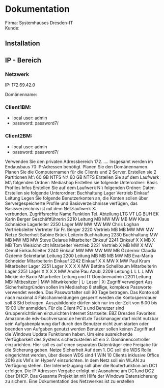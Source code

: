 # Dokumentation

Firma: Systemhauses Dresden-IT  
Kunde: 


## Installation

## IP - Bereich

### Netzwerk 

IP: 172.69.42.0

Domänenname: 


### Client1BM:

- local user: admin
- password: password7/

### Client2BM:

- local user: admin
- password: password7/



Verwenden Sie den privaten Adressbereich 172. …. 
Insgesamt werden im Endausbaus 70 IP-Adressen benötigt. 
Planen Sie den Domänennamen. 
Planen Sie die Computernamen für die Clients und 2 Server. 
Erstellen sie 2 Partitionen 
M:\ 60 GB NTFS 
N:\ 60 GB NTFS 
Erstellen Sie auf dem Laufwerk M:\ folgenden Ordner: Mediashop 
Erstellen sie folgende Unterordner: Basis 
Profiles 
Infos 
Erstellen Sie auf dem Laufwerk N:\ folgenden Ordner: Daten 
Erstellen sie folgende Unterordner: Buchhaltung 
Lager 
Vertrieb 
Einkauf 
Leitung 
Legen Sie folgende Benutzerkonten an, die Konten sollen über Servergespeicherte Profile 
und Basisverzeichnisse verfügen, das Basisverzeichnis ist mit dem Netzlaufwerk X:\
verbunden. 
Zugriffsrechte 
Name Funktion Tel. Abteilung LTG VT LG BUH EK 
Karin Berger Geschäftführerin 2210 Leitung MB MW MW MB MW 
Klaus 
Schnaicke 
Lagerleiter 2250 Lager MW MW MW MW 
Chris Loghan Vertriebsleiter 
Vertreter für Fr. 
Berger 
2220 Vertrieb MB MB MW MW MW 
Netze Sicherheit 
Sabine Brück Leiterin 
Buchhaltung 
2230 Buchhaltung MW MB MW MB MW 
Steve Delarue Mitarbeiter 
Einkauf 
2241 Einkauf X X MB X MB 
Tom 
Weisichnicht 
Mitarbeiter 
Vertrieb 
2221 Vertrieb X MB MW X MW 
Cemal Einkaufsleiter 2240 Einkauf MW MW MW MW MB 
Özdermir 
Claudia 
Özdemir 
Sekretariat Leitung 2200 Leitung MB MB MB MW MB 
Eva-Maria 
Schneider 
Mitarbeiterin 
Einkauf 
2242 Einkauf X X MW X MW 
Paul Krum Mitarbeiter Lager 2251 Lager X X X X MW 
Bettina 
Schellbaum 
Mitarbeiterin 
Lager 
2251 Lager X X X X MW 
Andre`Pau Azubi 2209 Leitung L L L L MW 
Mickie de 
Baxio 
Mitarbeiter 
Leitung und IT 
Domänenadmin 
2201 Leitung 
MB: Mitbesitzer | MW: Mitwirkender | L: Leser | X: Zugriff verweigert 
Aus Sicherheitsgründen sollen im Mediashop 8 stellige, komplexe Passworte verwendet 
werden. Das Passwortalter soll 90 Tage betragen. 
Das Konto soll nach maximal 4 Falschanmeldungen gesperrt werden die Kontosperrdauer 
soll 8 Std betragen. 
Auszubildende dürfen sich nur im der Zeit von 6:00 bis 19:00 Uhr anmelden. 
Für die Client PC´s und Benutzer sind Gruppenrichtlinien einzurichten 
Internet Startseite: EBZ Dresden 
Favoriten: Amazone.de 
edv-buchversand.de 
herdt.de 
Taskmanager darf nicht nutzbar sein 
Aufgabenplanung darf durch den Benutzer nicht zum starten oder beenden von Aufgaben 
genutzt werden 
Benutzer sollen keinen Zugriff auf die Windows Update Funktionen haben. 
Um eine ausreichende Verfügbarkeit des Systems sicherzustellen ist ein 2. 
Domänencontroller einzurichten. 
Hier soll es auf einen separaten Datenträger eine Freigabe für die Sicherung geben. 
Netze Sicherheit 
Auf dem 1. DC soll die WDS Rolle eingerichtet werden, über diesen WDS sind 1 WIN 10 
Clients inklusive Office 2016 als VM´s im HyperV einzurichten. 
In dem Netz soll ein WLAN zu Verfügung stehen. 
Der Internetzugang soll über die Routerfunktion am DC1 erfolgen. 
Die IP Adressen Vergabe erfolgt mit Ausnahme am DC1und DC2 über DHCP. 
Das Gesamte Projekt ist mit Hilfe der Windows Datensicherung zu sichern. 
Eine Dokumentation des Netzwerkes ist zu erstellen 
